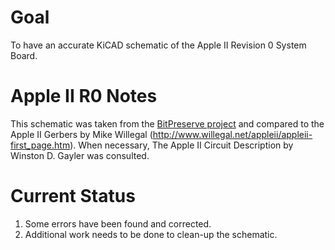 # Goal
To have an accurate KiCAD schematic of the Apple II Revision 0 System Board.

# Apple II R0 Notes

This schematic was taken from the [BitPreserve project](https://github.com/baldengineer/bit-preserve) and compared to the Apple II Gerbers by Mike Willegal (http://www.willegal.net/appleii/appleii-first_page.htm).
When necessary, The Apple II Circuit Description by Winston D. Gayler was consulted.

# Current Status

1) Some errors have been found and corrected.
2) Additional work needs to be done to clean-up the schematic.



